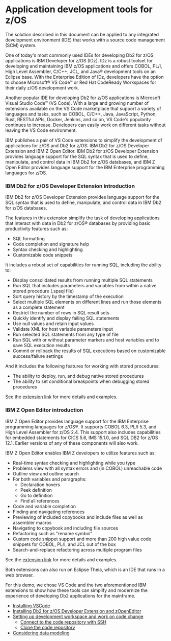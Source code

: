 # Application development tools for z/OS

The solution described in this document can be applied to any integrated development environment (IDE) that works with a source code management (SCM) system.

One of today's most commonly used IDEs for developing Db2 for z/OS applications is IBM Developer for z/OS (IDz). IDz is a robust toolset for developing and maintaining IBM z/OS applications and offers COBOL, PL/I, High Level Assembler, C/C++, JCL, and Java® development tools on an Eclipse base. With the Enterprise Edition of IDz, developers have the option to choose Microsoft® VS Code™ or Red Hat CodeReady Workspaces for their daily z/OS development work.

Another popular IDE for developing Db2 for z/OS applications is Microsoft Visual Studio Code™ (VS Code). With a large and growing number of extensions available on the VS Code marketplace that support a variety of languages and tasks, such as COBOL, C/C++, Java, JavaScript, Python, Rust, RESTful APIs, Docker, Jenkins, and so on, VS Code's popularity continues to increase. Developers can easily work on different tasks without leaving the VS Code environment.

IBM publishes a pair of VS Code extensions to simplify the development of applications for z/OS and Db2 for z/OS: IBM Db2 for z/OS Developer Extension and IBM Z Open Editor. IBM Db2 for z/OS Developer Extension provides language support for the SQL syntax that is used to define, manipulate, and control data in IBM Db2 for z/OS databases, and IBM Z Open Editor  provides language support for the IBM Enterprise programming languages for z/OS.

### IBM Db2 for z/OS Developer Extension introduction
IBM Db2 for z/OS Developer Extension provides language support for the SQL syntax that is used to define, manipulate, and control data in IBM Db2 for z/OS databases.

The features in this extension simplify the task of developing applications that interact with data in Db2 for z/OS® databases by providing basic productivity features such as:

- SQL formatting
- Code completion and signature help
- Syntax checking and highlighting
- Customizable code snippets

It includes a robust set of capabilities for running SQL, including the ability to:

- Display consolidated results from running multiple SQL statements
- Run SQL that includes parameters and variables from within a native stored procedure (.spsql file)
- Sort query history by the timestamp of the execution
- Select multiple SQL elements on different lines and run those elements as a complete statement
- Restrict the number of rows in SQL result sets
- Quickly identify and display failing SQL statements
- Use null values and retain input values
- Validate XML for host variable parameters input
- Run selected SQL statements from any type of file
- Run SQL with or without parameter markers and host variables and to save SQL execution results
- Commit or rollback the results of SQL executions based on customizable success/failure settings

And it includes the following features for working with stored procedures:

- The ability to deploy, run, and debug native stored procedures
- The ability to set conditional breakpoints when debugging stored procedures

See the [extension link](https://marketplace.visualstudio.com/items?itemName=IBM.db2forzosdeveloperextension) for more details and examples.

### IBM Z Open Editor introduction
IBM Z Open Editor provides language support for the IBM Enterprise programming languages for z/OS®. It supports COBOL 6.3, PL/I 5.3, and High Level Assembler for z/OS 2.4. This support also includes capabilities for embedded statements for CICS 5.6, IMS 15.1.0, and SQL DB2 for z/OS 12.1. Earlier versions of any of these components will also work. 

IBM Z Open Editor enables IBM Z developers to utilize features such as:

- Real-time syntax checking and highlighting while you type
- Problems view with all syntax errors and (in COBOL) unreachable code
- Outline view and outline search
- For both variables and paragraphs:
  - Declaration hovers
  - Peek definition
  - Go to definition
  - Find all references
- Code and variable completion
- Finding and navigating references
- Previewing of included copybooks and include files as well as assembler macros
- Navigating to copybook and including file sources
- Refactoring such as "rename symbol"
- Custom code snippet support and more than 200 high value code snippets for COBOL, PL/I, and JCL out of the box
- Search-and-replace refactoring across multiple program files

See the [extension link](https://marketplace.visualstudio.com/items?itemName=IBM.zopeneditor) for more details and examples.

Both extensions can also run on Eclipse Theia, which is an IDE that runs in a web browser. 

For this demo, we chose VS Code and the two aforementioned IBM extensions to show how these tools can simplify and modernize the experience of developing Db2 applications for the mainframe.

- [Installing VSCode](C010s01_vsc_install.md)
- [Installing Db2 for z/OS Developer Extension and zOpenEditor](C010s02_vsc_extension.md)
- [Setting up development workspace and work on code change](C010s03_vsc_repo.md)
    - [Connect to the code repository with SSH](C010s03_vsc_repo.md#connecting-to-the-code-repository-with-ssh)
    - [Clone the code repository](C010s03_vsc_repo.md#cloning-the-code-repository)
- [Considering data modeling](C010s04_datamodeling.md)
